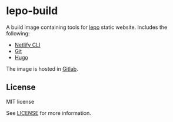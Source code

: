 # lepo-build

A build image containing tools for [lepo](https://github.com/Lepovirta/lepo) static website.
Includes the following:

* [Netlify CLI](https://www.netlify.com/docs/cli/)
* [Git](https://git-scm.com/)
* [Hugo](https://gohugo.io/)

The image is hosted in [Gitlab](https://gitlab.com/lepovirta/lepo-build/container_registry).

## License

MIT license

See [LICENSE](LICENSE) for more information.
